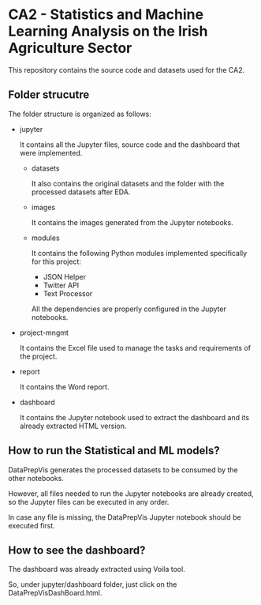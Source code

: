 # CA2 - Statistics and Machine Learning Analysis on the Irish Agriculture Sector

This repository contains the source code and datasets used for the CA2.

## Folder strucutre

The folder structure is organized as follows:

- jupyter

  It contains all the Jupyter files, source code and the dashboard that were implemented.
  
  - datasets

    It also contains the original datasets and the folder with the processed datasets after EDA.
    
  - images

    It contains the images generated from the Jupyter notebooks.
    
  - modules

    It contains the following Python modules implemented specifically for this project:

      - JSON Helper
      - Twitter API
      - Text Processor
  
    All the dependencies are properly configured in the Jupyter notebooks.

- project-mngmt

  It contains the Excel file used to manage the tasks and requirements of the project.

- report

  It contains the Word report.
  
- dashboard

  It contains the Jupyter notebook used to extract the dashboard and its already extracted HTML version.

## How to run the Statistical and ML models?

DataPrepVis generates the processed datasets to be consumed by the other notebooks.

However, all files needed to run the Jupyter notebooks are already created, so the Jupyter files can be executed in any order.

In case any file is missing, the DataPrepVis Jupyter notebook should be executed first.

## How to see the dashboard?

The dashboard was already extracted using Voila tool. 

So, under jupyter/dashboard folder, just click on the DataPrepVisDashBoard.html.
